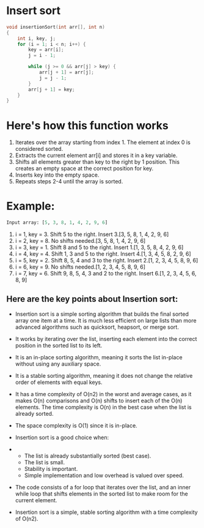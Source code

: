# Insert sort
```cpp
void insertionSort(int arr[], int n)
{
    int i, key, j;
    for (i = 1; i < n; i++) {
        key = arr[i];
        j = i - 1;

        while (j >= 0 && arr[j] > key) {
            arr[j + 1] = arr[j];
            j = j - 1;
        }
        arr[j + 1] = key;
    }
}
```

# Here's how this function works

1. Iterates over the array starting from index 1. The element at index 0 is considered sorted.
2. Extracts the current element arr[i] and stores it in a key variable.
3. Shifts all elements greater than key to the right by 1 position. This creates an empty space at the correct position for key.
4. Inserts key into the empty space.
5. Repeats steps 2-4 until the array is sorted.

# Example:
```py
Input array: [5, 3, 8, 1, 4, 2, 9, 6]
```

1. i = 1, key = 3. Shift 5 to the right. Insert 3.[3, 5, 8, 1, 4, 2, 9, 6]
2. i = 2, key = 8. No shifts needed.[3, 5, 8, 1, 4, 2, 9, 6]
3. i = 3, key = 1. Shift 8 and 5 to the right. Insert 1.[1, 3, 5, 8, 4, 2, 9, 6]
4. i = 4, key = 4. Shift 1, 3 and 5 to the right. Insert 4.[1, 3, 4, 5, 8, 2, 9, 6]
5. i = 5, key = 2. Shift 8, 5, 4 and 3 to the right. Insert 2.[1, 2, 3, 4, 5, 8, 9, 6]
6. i = 6, key = 9. No shifts needed.[1, 2, 3, 4, 5, 8, 9, 6]
7. i = 7, key = 6. Shift 9, 8, 5, 4, 3 and 2 to the right. Insert 6.[1, 2, 3, 4, 5, 6, 8, 9]

## Here are the key points about Insertion sort:

- Insertion sort is a simple sorting algorithm that builds the final sorted array one item at a time. It is much less efficient on large lists than more advanced algorithms such as quicksort, heapsort, or merge sort.

- It works by iterating over the list, inserting each element into the correct position in the sorted list to its left.

- It is an in-place sorting algorithm, meaning it sorts the list in-place without using any auxiliary space.

- It is a stable sorting algorithm, meaning it does not change the relative order of elements with equal keys.

- It has a time complexity of O(n2) in the worst and average cases, as it makes O(n) comparisons and O(n) shifts to insert each of the O(n) elements. The time complexity is O(n) in the best case when the list is already sorted.

- The space complexity is O(1) since it is in-place.

- Insertion sort is a good choice when:

- - The list is already substantially sorted (best case).
  - The list is small.
  - Stability is important.
  - Simple implementation and low overhead is valued over speed.

- The code consists of a for loop that iterates over the list, and an inner while loop that shifts elements in the sorted list to make room for the current element.

- Insertion sort is a simple, stable sorting algorithm with a time complexity of O(n2).